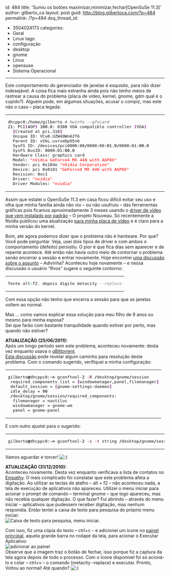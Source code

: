 id: 484
title: 'Sumiu os botões maximizar,minimizar,fechar[OpenSuSe 11.3]'
author: gilberto_ca
layout: post
guid: http://blog.gilbertoca.com/?p=484
permalink: /?p=484
dsq_thread_id:
  - 3504024173
categories:
  - Geral
  - Linux
tags:
  - configuração
  - desktop
  - gnome
  - Linux
  - opensuse
  - Sistema Operacional
---
<!-- google_ad_section_start -->

Este comportamento do gerenciador de janelas é esquisito, para não dizer indesejável. A coisa fica mais estranha ainda pois não tenho meios de rastrear a causa do problema (placa de vídeo, kernel, gnome, gdm qual é o cupido?). Alguém pode, em algumas situações, acusar o compiz, mas este não o caso &#8211; placa legada:

<div class="wp_syntax">
  <table>
    <tr>
      <td class="code">
        <pre class="bash" style="font-family:monospace;">dhcppc0:<span style="color: #000000; font-weight: bold;">/</span>home<span style="color: #000000; font-weight: bold;">/</span>gilberto <span style="color: #666666; font-style: italic;"># hwinfo --gfxcard </span>
<span style="color: #000000;">21</span>: PCI<span style="color: #7a0874; font-weight: bold;">&#40;</span>AGP<span style="color: #7a0874; font-weight: bold;">&#41;</span> <span style="color: #000000;">100.0</span>: 0300 VGA compatible controller <span style="color: #7a0874; font-weight: bold;">&#40;</span>VGA<span style="color: #7a0874; font-weight: bold;">&#41;</span>        
  <span style="color: #7a0874; font-weight: bold;">&#91;</span>Created at pci.318<span style="color: #7a0874; font-weight: bold;">&#93;</span>
  Unique ID: VCu0.UZW4QWn62T6
  Parent ID: vSkL.uvrveDpO5n6
  SysFS ID: <span style="color: #000000; font-weight: bold;">/</span>devices<span style="color: #000000; font-weight: bold;">/</span>pci0000:00<span style="color: #000000; font-weight: bold;">/</span>0000:00:<span style="color: #000000;">01.0</span><span style="color: #000000; font-weight: bold;">/</span>0000:01:<span style="color: #000000;">00.0</span>
  SysFS BusID: 0000:01:<span style="color: #000000;">00.0</span>
  Hardware Class: graphics card
  Model: <span style="color: #ff0000;">"nVidia GeForce4 MX 440 with AGP8X"</span>
  Vendor: pci 0x10de <span style="color: #ff0000;">"nVidia Corporation"</span>
  Device: pci 0x0181 <span style="color: #ff0000;">"GeForce4 MX 440 with AGP8X"</span>
  Revision: 0xc1
  Driver: <span style="color: #ff0000;">"nvidia"</span>
  Driver Modules: <span style="color: #ff0000;">"nvidia"</span></pre>
      </td>
    </tr>
  </table>
</div></p> 

Assim que estalei o OpenSuSe 11.3 em casa ficou difícil evitar seu uso e olha que minha família ainda não viu &#8211; ou não usufruiu &#8211; das ferramentas gráficas pois ficamos aproximadamente 3 meses usando o [driver de vídeo que vem instalado por padrão][1] &#8211; O projeto Nouveau. Só recentemente a Nvidia publicou uma atualização [para minha placa de vídeo][2] e é claro para a minha versão do kernel. 

Bom, até agora podemos dizer que o problema não é hardware. Por que? Você pode perguntar. Veja, usei dois tipos de driver e com ambos o comportamento (defeito) persistiu. O pior é que fica dias sem aparecer e de repente acontece. Até então não havia outro meio de contornar o problema senão encerrar a sessão e entrar novamente. Hoje encontrei [uma discussão sobre o assunto][3] &#8211; Adivinha? Aconteceu hoje novamente &#8211; e nessa discussão o usuário &#8220;Rvos&#8221; sugere o seguinte contorno:

<div class="wp_syntax">
  <table>
    <tr>
      <td class="code">
        <pre class="sql" style="font-family:monospace;">Tente alt<span style="color: #66cc66;">+</span>f2<span style="color: #66cc66;">,</span> depois digite metacity <span style="color: #808080; font-style: italic;">--replace</span></pre>
      </td>
    </tr>
  </table>
</div>

Com essa opção não tenho que encerra a sessão para que as janelas voltem ao normal. 

Mas &#8230; como vamos explicar essa solução para meu filho de 9 anos ou mesmo para minha esposa?  
Sei que farão com bastante tranquilidade quando estiver por perto, mas quando não estiver? 

**ATUALIZAÇÃO (25/06/2011):**  
Após um longo período sem este problema, aconteceu novamente: desta vez enquanto usava o [qBittorrent][4].  
[Esta discussão][5] pode revelar algum caminho para resolução deste problema. Com o comando sugerido, verifiquei a minha configuração:

<div class="wp_syntax">
  <table>
    <tr>
      <td class="code">
        <pre class="bash" style="font-family:monospace;">gilberto<span style="color: #000000; font-weight: bold;">@</span>dhcppc0:~<span style="color: #000000; font-weight: bold;">&gt;</span> gconftool-<span style="color: #000000;">2</span> <span style="color: #660033;">-R</span> <span style="color: #000000; font-weight: bold;">/</span>desktop<span style="color: #000000; font-weight: bold;">/</span>gnome<span style="color: #000000; font-weight: bold;">/</span>session
 required_components_list = <span style="color: #7a0874; font-weight: bold;">&#91;</span>windowmanager,panel,filemanager<span style="color: #7a0874; font-weight: bold;">&#93;</span>
 default_session = <span style="color: #7a0874; font-weight: bold;">&#91;</span>gnome-settings-daemon<span style="color: #7a0874; font-weight: bold;">&#93;</span>
 idle_delay = <span style="color: #000000;">90</span>
 <span style="color: #000000; font-weight: bold;">/</span>desktop<span style="color: #000000; font-weight: bold;">/</span>gnome<span style="color: #000000; font-weight: bold;">/</span>session<span style="color: #000000; font-weight: bold;">/</span>required_components:
  filemanager = nautilus
  windowmanager = gnome-wm
  panel = gnome-panel</pre>
      </td>
    </tr>
  </table>
</div>

E com outro ajustei para o sugerido:

<div class="wp_syntax">
  <table>
    <tr>
      <td class="code">
        <pre class="bash" style="font-family:monospace;">gilberto<span style="color: #000000; font-weight: bold;">@</span>dhcppc0:~<span style="color: #000000; font-weight: bold;">&gt;</span> gconftool-<span style="color: #000000;">2</span> <span style="color: #660033;">-s</span> <span style="color: #660033;">-t</span> string <span style="color: #000000; font-weight: bold;">/</span>desktop<span style="color: #000000; font-weight: bold;">/</span>gnome<span style="color: #000000; font-weight: bold;">/</span>session<span style="color: #000000; font-weight: bold;">/</span>required_components<span style="color: #000000; font-weight: bold;">/</span>windowmanager <span style="color: #ff0000;">"metacity"</span></pre>
      </td>
    </tr>
  </table>
</div>

Vamos aguardar e torcer! <img src="http://blog.gilbertoca.com/wp-includes/images/smilies/icon_smile.gif" alt=":)" class="wp-smiley" /> 

**ATUALIZAÇÃO (31/12/2010):**  
Aconteceu novamente. Desta vez enquanto verificava a lista de contatos no [Empathy][6]. O mais complicado foi constatar que este problema afeta a digitação. Ao utilizar as teclas de atalho &#8211; alt + f2 &#8211; não aconteceu nada, a tela de execução de aplicativos não apareceu. Utilizei o menu iniciar para acionar o prompt de comando &#8211; terminal gnome &#8211; que logo apareceu, mas não recebia qualquer digitação. O que fazer? Fui abrindo &#8211; através do menu iniciar &#8211; aplicativos que pudessem receber digitação, mas nenhum respondia. Então tentei a caixa de texto para pesquisa do próprio menu iniciar:  
![Caixa de texto para pesquisa, menu iniciar.][7] 

Com isso, fiz uma cópia do texto &#8211; ctrl+c &#8211; e adicionei um ícone no [painel principal][8], aquela grande barra no rodapé da tela, para acionar o Executar Aplicativo:  
![adicionar ao painel][9]  
Observe que a imagem traz o botão de fechar, isso porque fiz a captura da tela agora depois de todo o processo. Com o ícone disponível foi só acioná-lo e colar &#8211; ctrl+v &#8211; o comando (metacity &#8211;replace) e executar. Pronto, Voltou ao normal! Até quando? <img src="http://blog.gilbertoca.com/wp-includes/images/smilies/icon_sad.gif" alt=":(" class="wp-smiley" />

<!-- google_ad_section_end -->

 [1]: http://nouveau.freedesktop.org/wiki/
 [2]: http://www.nvidia.com/object/linux-display-ia32-96.43.19-driver.html
 [3]: http://ubuntuforum-br.org/index.php?topic=69863.msg388780#msg388780
 [4]: http://qbittorrent.sourceforge.net/
 [5]: http://forums.fedoraforum.org/archive/index.php/t-241590.html
 [6]: http://live.gnome.org/Empathy
 [7]: http://dl.dropbox.com/u/9093640/imagem1.png
 [8]: http://pt.wikipedia.org/wiki/Gnome-panel
 [9]: http://dl.dropbox.com/u/9093640/adicionar_ao_painel.png